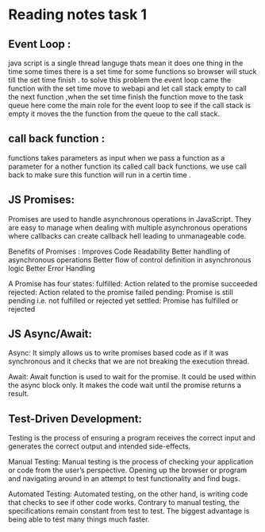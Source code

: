 # Reading notes task 1

## Event Loop :

java script is a single thread languge thats mean it does one thing in the time
some times there is a set time for some functions so browser will stuck till the set time finish .
to solve this problem the event loop came the function with the set time move to webapi and let call stack empty to call the next function ,when the set time finish the function move to the task queue here come the main role for the event loop to see if the call stack is empty it moves the the function from the queue to the call stack.

## call back function :

functions takes parameters as input when we pass a function as a parameter for a nother function its called call back functions.
we use call back to make sure this function will run in a certin time .

## JS Promises:

Promises are used to handle asynchronous operations in JavaScript. They are easy to manage when dealing with multiple asynchronous operations where callbacks can create callback hell leading to unmanageable code.

Benefits of Promises :
Improves Code Readability
Better handling of asynchronous operations
Better flow of control definition in asynchronous logic
Better Error Handling

A Promise has four states:
fulfilled: Action related to the promise succeeded
rejected: Action related to the promise failed
pending: Promise is still pending i.e. not fulfilled or rejected yet
settled: Promise has fulfilled or rejected

## JS Async/Await:

Async:
It simply allows us to write promises based code as if it was synchronous and it checks that we are not breaking the execution thread.

Await:
Await function is used to wait for the promise. It could be used within the async block only. It makes the code wait until the promise returns a result.

## Test-Driven Development:

Testing is the process of ensuring a program receives the correct input and generates the correct output and intended side-effects.

Manual Testing:
Manual testing is the process of checking your application or code from the user’s perspective. Opening up the browser or program and navigating around in an attempt to test functionality and find bugs.

Automated Testing:
Automated testing, on the other hand, is writing code that checks to see if other code works. Contrary to manual testing, the specifications remain constant from test to test. The biggest advantage is being able to test many things much faster.
